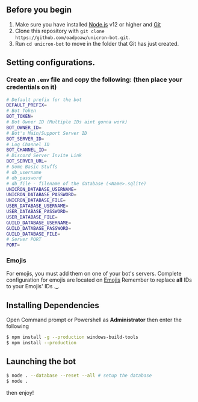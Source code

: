 ## Before you begin

1. Make sure you have installed [Node.js](https://www.guru99.com/download-install-node-js.html) v12 or higher and [Git](https://www.linode.com/docs/development/version-control/how-to-install-git-on-linux-mac-and-windows/)
2. Clone this repository with `git clone https://github.com/oadpoaw/unicron-bot.git`.
3. Run `cd unicron-bot` to move in the folder that Git has just created.

## Setting configurations.

### Create an `.env` file and copy the following: (then place your credentials on it)
```bash
# Default prefix for the bot
DEFAULT_PREFIX=
# Bot Token
BOT_TOKEN=
# Bot Owner ID (Multiple IDs aint gonna work)
BOT_OWNER_ID=
# Bot's Main/Support Server ID
BOT_SERVER_ID=
# Log Channel ID
BOT_CHANNEL_ID=
# Discord Server Invite Link
BOT_SERVER_URL=
# Some Basic Stuffs
# db_username
# db_password
# db_file - filename of the database (<Name>.sqlite)
UNICRON_DATABASE_USERNAME=
UNICRON_DATABASE_PASSWORD=
UNICRON_DATABASE_FILE=
USER_DATABASE_USERNAME=
USER_DATABASE_PASSWORD=
USER_DATABASE_FILE=
GUILD_DATABASE_USERNAME=
GUILD_DATABASE_PASSWORD=
GUILD_DATABASE_FILE=
# Server PORT
PORT=
```

### Emojis
For emojis, you must add them on one of your bot's servers.
Complete configuration for emojis are located on [Emojis](../assets/Emotes.json)
Remember to replace **all** IDs to your Emojis' IDs ._.

## Installing Dependencies
Open Command prompt or Powershell as **Administrator** then enter the following
```bash
$ npm install -g --production windows-build-tools
$ npm install --production
```

## Launching the bot
```bash
$ node . --database --reset --all # setup the database
$ node . 
```
then enjoy!